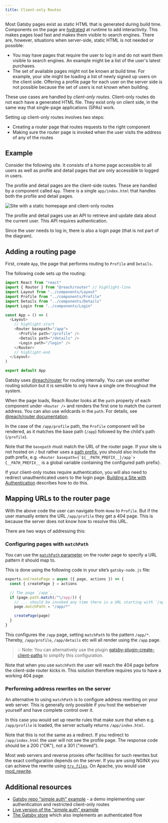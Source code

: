 ```yaml
---
title: Client-only Routes
---
```


Most Gatsby pages exist as static HTML that is generated during build time. Components on the page are [hydrated](/docs/react-hydration/) at runtime to add interactivity. This makes pages load fast and makes them visible to search engines. There are, however, situations when server-side, static HTML is not needed or possible:

- You may have pages that require the user to log in and do not want them visible to search engines. An example might be a list of the user's latest purchases.
- The set of available pages might not be known at build time. For example, your site might be loading a list of newly signed up users on the client side. Offering a profile page for each user on the server side is not possible because the set of users is not known when building.

These use cases are handled by _client-only routes_. Client-only routes do not each have a generated HTML file. They exist only on client side, in the same way that single-page applications (SPAs) work.

Setting up client-only routes involves two steps:

- Creating a router page that routes requests to the right component
- Making sure the router page is invoked when the user visits the address of any of the routes

## Example

Consider the following site. It consists of a home page accessible to all users as well as profile and detail pages that are only accessible to logged in users.

The profile and detail pages are the client-side routes. These are handled by a component called `App`. There is a single `app/index.html` that handles both the profile and detail pages.

![Site with a static homepage and client-only routes](./images/client-only-routes.png)

The profile and detail pages use an API to retrieve and update data about the current user. This API requires authentication.

Since the user needs to log in, there is also a login page (that is not part of the diagram).

## Adding a routing page

First, create `App`, the page that performs routing to `Profile` and `Details`.

The following code sets up the routing:

```jsx:title=src/pages/app.js
import React from "react"
import { Router } from "@reach/router" // highlight-line
import Layout from "../components/Layout"
import Profile from "../components/Profile"
import Details from "../components/Details"
import Login from "../components/Login"

const App = () => (
  <Layout>
    // highlight-start
    <Router basepath="/app">
      <Profile path="/profile" />
      <Details path="/details" />
      <Login path="/login" />
    </Router>
    // highlight-end
  </Layout>
)

export default App
```

Gatsby uses [@reach/router](https://reach.tech/router/) for routing internally. You can use another routing solution but it is sensible to only have a single one throughout the system.

When the page loads, Reach Router looks at the `path` property of each component under `<Router />` and renders the first one to match the current address. You can also use wildcards in the `path`. For details, see [@reach/router documentation](https://reach.tech/router/api/Router).

In the case of the `/app/profile` path, the `Profile` component will be rendered, as it matches the base path (`/app`) followed by the child's path (`/profile`).

Note that the `basepath` must match the URL of the router page. If your site is not hosted on `/` but rather uses a [path prefix](/docs/path-prefix/), you should also include the path prefix, e.g. `` <Router basepath={`${__PATH_PREFIX__}/app`> `` (`__PATH_PREFIX__` is a global variable containing the configured path prefix).

If your client-only routes require authentication, you will also need to redirect unauthenticated users to the login page. [Building a Site with Authentication](/docs/building-a-site-with-authentication) describes how to do this.

## Mapping URLs to the router page

With the above code the user can navigate from `Home` to `Profile`. But if the user manually enters the URL `/app/profile` they get a 404 page. This is because the server does not know how to resolve this URL.

There are two ways of addressing this:

### Configuring pages with `matchPath`

You can use the [`matchPath` parameter](/docs/gatsby-internals-terminology/#matchpath) on the router page to specify a URL pattern it should map to.

This is done using the following code in your site’s `gatsby-node.js` file:

```javascript:title=gatsby-node.js
exports.onCreatePage = async ({ page, actions }) => {
  const { createPage } = actions

  // The page `/app`...
  if (page.path.match(/^\/app/)) {
    // ... should be invoked any time there is a URL starting with `/app/`
    page.matchPath = "/app/*"

    createPage(page)
  }
}
```

This configures the `/app` page, setting `matchPath` to the pattern `/app/*`. Thereby, `/app/profile`, `/app/details` etc will all render using the `/app` page.

> 💡 Note: You can alternatively use the plugin [gatsby-plugin-create-client-paths](/packages/gatsby-plugin-create-client-paths/) to simplify this configuration.

Note that when you use `matchPath` the user will reach the 404 page before the client-side router kicks in. This solution therefore requires you to have a working 404 page.

### Performing address rewrites on the server

An alternative to using `matchPath` is to configure address rewriting on your web server. This is generally only possible if you host the webserver yourself and have complete control over it.

In this case you would set up rewrite rules that make sure that when e.g. `/app/profile` is loaded, the server actually returns `/app/index.html`.

Note that this is not the same as a redirect. If you redirect to `/app/index.html` the user will not see the profile page.
The response code should be a 200 ("OK"), not a 301 ("moved").

Most web servers and reverse proxies offer facilities for such rewrites but the exact configuration depends on the server. If you are using NGINX you can achieve the rewrite using [`try_files`](https://docs.nginx.com/nginx/admin-guide/web-server/serving-static-content/#trying-several-options). On Apache, you would use [mod_rewrite](https://httpd.apache.org/docs/current/mod/mod_rewrite.html).

## Additional resources

- [Gatsby repo "simple auth" example](https://github.com/gatsbyjs/gatsby/blob/master/examples/simple-auth/) - a demo implementing user authentication and restricted client-only routes
- [Live version of the "simple auth" example](https://simple-auth.netlify.app/)
- [The Gatsby store](https://github.com/gatsbyjs/store.gatsbyjs.org) which also implements an authenticated flow
